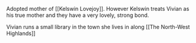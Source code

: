 Adopted mother of [[Kelswin Lovejoy]]. However Kelswin treats Vivian as his true mother and they have a very lovely, strong bond. 

Vivian runs a small library in the town she lives in along [[The North-West Highlands]]